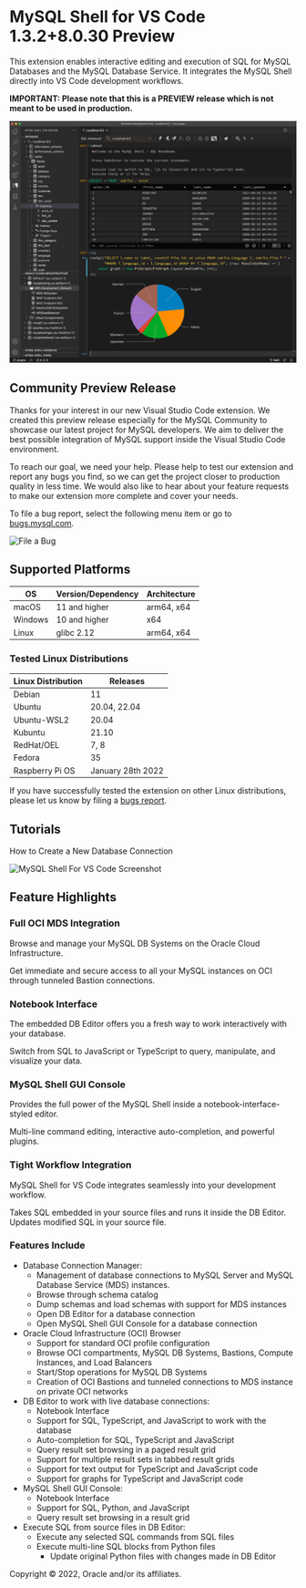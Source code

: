# MySQL Shell for VS Code 1.3.2+8.0.30 Preview

This extension enables interactive editing and execution of SQL for MySQL Databases and the MySQL Database Service. It integrates the MySQL Shell directly into VS Code development workflows.

__IMPORTANT: Please note that this is a PREVIEW release which is not meant to be used in production.__

![MySQL Shell For VS Code Screenshot](images/screenshots/MySQLShellForVSCodeMain.jpg)

## Community Preview Release

Thanks for your interest in our new Visual Studio Code extension. We created this preview release especially for the MySQL Community to showcase our latest project for MySQL developers. We aim to deliver the best possible integration of MySQL support inside the Visual Studio Code environment.

To reach our goal, we need your help. Please help to test our extension and report any bugs you find, so we can get the project closer to production quality in less time. We would also like to hear about your feature requests to make our extension more complete and cover your needs.

To file a bug report, select the following menu item or go to [bugs.mysql.com](https://bugs.mysql.com/report.php?category=Shell%20VSCode%20Extension).

![File a Bug](images/screenshots/MySQLShellForVSCodeFileBug.gif)

## Supported Platforms

| OS      | Version/Dependency | Architecture |
|---------|--------------------|--------------|
| macOS   | 11 and higher      | arm64, x64   |
| Windows | 10 and higher      | x64          |
| Linux   | glibc 2.12         | arm64, x64   |

### Tested Linux Distributions

| Linux Distribution | Releases          |
|--------------------|-------------------|
| Debian             | 11                |
| Ubuntu             | 20.04, 22.04      |
| Ubuntu-WSL2        | 20.04             |
| Kubuntu            | 21.10             |
| RedHat/OEL         | 7, 8              |
| Fedora             | 35                |
| Raspberry Pi OS    | January 28th 2022 |

If you have successfully tested the extension on other Linux distributions, please let us know by filing a [bugs report](https://bugs.mysql.com/report.php?category=Shell%20VSCode%20Extension).

## Tutorials

How to Create a New Database Connection

![MySQL Shell For VS Code Screenshot](images/screenshots/MySQLShellForVSCodeNewConnection.gif)

## Feature Highlights

### Full OCI MDS Integration

Browse and manage your MySQL DB Systems on the Oracle Cloud Infrastructure.

Get immediate and secure access to all your MySQL instances on OCI through tunneled Bastion connections.

### Notebook Interface

The embedded DB Editor offers you a fresh way to work interactively with your database.

Switch from SQL to JavaScript or TypeScript to query, manipulate, and visualize your data.

### MySQL Shell GUI Console

Provides the full power of the MySQL Shell inside a notebook-interface-styled editor.

Multi-line command editing, interactive auto-completion, and powerful plugins.

### Tight Workflow Integration

MySQL Shell for VS Code integrates seamlessly into your development workflow.

Takes SQL embedded in your source files and runs it inside the DB Editor. Updates modified SQL in your source file.

### Features Include

- Database Connection Manager:
  - Management of database connections to MySQL Server and MySQL Database Service (MDS) instances.
  - Browse through schema catalog
  - Dump schemas and load schemas with support for MDS instances
  - Open DB Editor for a database connection
  - Open MySQL Shell GUI Console for a database connection
- Oracle Cloud Infrastructure (OCI) Browser
  - Support for standard OCI profile configuration
  - Browse OCI compartments, MySQL DB Systems, Bastions, Compute Instances, and Load Balancers
  - Start/Stop operations for MySQL DB Systems
  - Creation of OCI Bastions and tunneled connections to MDS instance on private OCI networks
- DB Editor to work with live database connections:
  - Notebook Interface
  - Support for SQL, TypeScript, and JavaScript to work with the database
  - Auto-completion for SQL, TypeScript and JavaScript
  - Query result set browsing in a paged result grid
  - Support for multiple result sets in tabbed result grids
  - Support for text output for TypeScript and JavaScript code
  - Support for graphs for TypeScript and JavaScript code
- MySQL Shell GUI Console:
  - Notebook Interface
  - Support for SQL, Python, and JavaScript
  - Query result set browsing in a result grid
- Execute SQL from source files in DB Editor:
  - Execute any selected SQL commands from SQL files
  - Execute multi-line SQL blocks from Python files
    - Update original Python files with changes made in DB Editor


Copyright &copy; 2022, Oracle and/or its affiliates.
